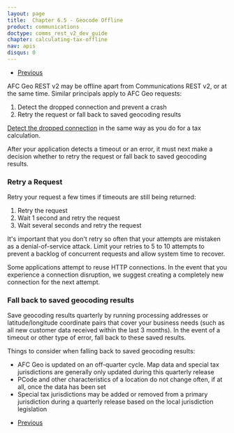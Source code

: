```yaml
---
layout: page
title:  Chapter 6.5 - Geocode Offline
product: communications
doctype: comms_rest_v2_dev_guide
chapter: calculating-tax-offline
nav: apis
disqus: 0
---
```


<ul class="pager">
  <li class="previous"><a href="/communications/dev-guide_rest_v2/calculating-tax-offline/reconcile-transactions/"><i class="glyphicon glyphicon-chevron-left"></i>Previous</a></li>
</ul>

AFC Geo REST v2 may be offline apart from Communications REST v2, or at the same time.  Similar principals apply to AFC Geo requests:
<ol class="dev-guide-list">
  <li>Detect the dropped connection and prevent a crash</li>
  <li>Retry the request or fall back to saved geocoding results</li>
</ol>

<a class="dev-guide-link" href="/communications/dev-guide_rest_v2/calculating-tax-offline/detect-dropped-connection/">Detect the dropped connection</a> in the same way as you do for a tax calculation.

After your application detects a timeout or an error, it must next make a decision whether to retry the request or fall back to saved geocoding results.

<h3>Retry a Request</h3>
Retry your request a few times if timeouts are still being returned:
<ol class="dev-guide-list">
  <li>Retry the request</li>
  <li>Wait 1 second and retry the request</li>
  <li>Wait several seconds and retry the request</li>
</ol>

It's important that you don't retry so often that your attempts are mistaken as a denial-of-service attack.  Limit your retries to 5 to 10 attempts to prevent a backlog of concurrent requests and allow system time to recover.

Some applications attempt to reuse HTTP connections. In the event that you experience a connection disruption, we suggest creating a completely new connection for the next attempt.

<h3>Fall back to saved geocoding results</h3>
Save geocoding results quarterly by running processing addresses or latitude/longitude coordinate pairs that cover your business needs (such as all new customer data received within the last 3 months).  In the event of a timeout or other type of error, fall back to these saved results.

Things to consider when falling back to saved geocoding results:
<ul class="dev-guide-list">
  <li>AFC Geo is updated on an off-quarter cycle.  Map data and special tax jurisdictions are generally only updated during this quarterly release</li> 
  <li>PCode and other characteristics of a location do not change often, if at all, once the data has been set</li>
  <li>Special tax jurisdictions may be added or removed from a primary jurisdiction during a quarterly release based on the local jurisdiction legislation</li>
</ul>

<ul class="pager">
  <li class="previous"><a href="/communications/dev-guide_rest_v2/calculating-tax-offline/reconcile-transactions/"><i class="glyphicon glyphicon-chevron-left"></i>Previous</a></li>
</ul>